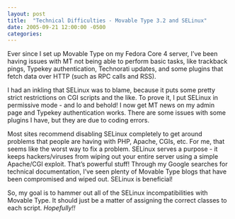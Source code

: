 ```yaml
---
layout: post
title:  "Technical Difficulties - Movable Type 3.2 and SELinux"
date: 2005-09-21 12:00:00 -0500
categories: 
---
```


Ever since I set up Movable Type on my Fedora Core 4 server, I&#8217;ve been having issues with MT not being able to perform basic tasks, like trackback pings, Typekey authentication, Technorati updates, and some plugins that fetch data over HTTP (such as RPC calls and RSS).

I had an inkling that SELinux was to blame, because it puts some pretty strict restrictions on CGI scripts and the like.  To prove it, I put SELinux in permissive mode - and lo and behold!  I now get MT news on my admin page and Typekey authentication works.  There are some issues with some plugins I have, but they are due to coding errors.

Most sites recommend disabling SELinux completely to get around problems that people are having with PHP, Apache, CGIs, etc.  For me, that seems like the worst way to fix a problem.  SELinux serves a purpose - it keeps hackers/viruses from wiping out your entire server using a simple Apache/CGI exploit.  That&#8217;s powerful stuff!  Through my Google searches for technical documentation, I&#8217;ve seen plenty of Movable Type blogs that have been compromised and wiped out.  SELinux is beneficial!

So, my goal is to hammer out all of the SELinux incompatibilities with Movable
Type.  It should just be a matter of assigning the correct classes to each
script.  *Hopefully!!*

